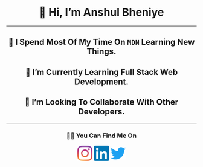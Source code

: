  <h1 align="center">👋 Hi, I’m Anshul Bheniye</h1>
 <hr>
 <h2 align="center">👀 I Spend Most Of My Time On <code>MDN</code> Learning New Things.</h2>
 <h2 align="center">🌱 I’m Currently Learning Full Stack Web Development.</h2>
 <h2 align="center">💞️ I’m Looking To Collaborate With Other Developers.</h2>
 <hr>
 <h3 align="center">🕵🏽 You Can Find Me On</h3>
<p align="center"><a href="https://www.instagram.com/anshul_sensei" target="blank"><img align="center" src="images/instagram.svg" alt="Anshul Bheniye Instagram" height="40" width="40" /></a>  <a href="https://in.linkedin.com/in/anshul-bheniye" target="blank"><img align="center" src="images/linkedin.svg" alt="Anshul Bheniye LinkedIn" height="40" width="40" /></a>  <a href="https://twitter.com/anshul_bheniye" target="blank"><img align="center" src="images/twitter.svg" alt="Anshul Bheniye Twitter" height="32" width="40" /></a> </p>
